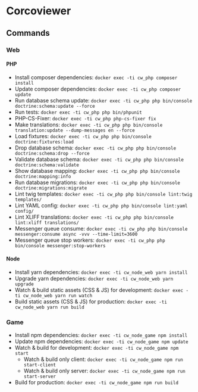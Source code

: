 # Corcoviewer

## Commands

### Web

#### PHP

* Install composer dependencies: `docker exec -ti cw_php composer install`
* Update composer dependencies: `docker exec -ti cw_php composer update`
* Run database schema update: `docker exec -ti cw_php php bin/console doctrine:schema:update --force`
* Run tests: `docker exec -ti cw_php php bin/phpunit`
* PHP-CS-Fixer: `docker exec -ti cw_php php-cs-fixer fix`
* Make translations: `docker exec -ti cw_php php bin/console translation:update --dump-messages en --force`
* Load fixtures: `docker exec -ti cw_php php bin/console doctrine:fixtures:load`
* Drop database schema: `docker exec -ti cw_php php bin/console doctrine:schema:drop --force`
* Validate database schema: `docker exec -ti cw_php php bin/console doctrine:schema:validate`
* Show database mapping: `docker exec -ti cw_php php bin/console doctrine:mapping:info`
* Run database migrations: `docker exec -ti cw_php php bin/console doctrine:migrations:migrate`
* Lint twig templates: `docker exec -ti cw_php php bin/console lint:twig templates/`
* Lint YAML config: `docker exec -ti cw_php php bin/console lint:yaml config/`
* Lint XLIFF translations: `docker exec -ti cw_php php bin/console lint:xliff translations/`
* Messenger queue consume: `docker exec -ti cw_php php bin/console messenger:consume async -vvv --time-limit=3600`
* Messenger queue stop workers: `docker exec -ti cw_php php bin/console messenger:stop-workers`

#### Node

* Install yarn dependencies: `docker exec -ti cw_node_web yarn install`
* Upgrade yarn dependencies: `docker exec -ti cw_node_web yarn upgrade`
* Watch & build static assets (CSS & JS) for development: `docker exec -ti cw_node_web yarn run watch`
* Build static assets (CSS & JS) for production: `docker exec -ti cw_node_web yarn run build`

### Game

* Install npm dependencies: `docker exec -ti cw_node_game npm install`
* Update npm dependencies: `docker exec -ti cw_node_game npm update`
* Watch & build for development: `docker exec -ti cw_node_game npm start`
  * Watch & build only client: `docker exec -ti cw_node_game npm run start-client`
  * Watch & build only server: `docker exec -ti cw_node_game npm run start-server`
* Build for production: `docker exec -ti cw_node_game npm run build`
